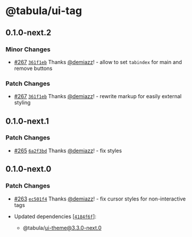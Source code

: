 # @tabula/ui-tag

## 0.1.0-next.2

### Minor Changes

- [#267](https://github.com/ReTable/ui-kit/pull/267) [`361f1eb`](https://github.com/ReTable/ui-kit/commit/361f1eb5cd00b252c135968b8ad30cb4ba414cea) Thanks [@demiazz](https://github.com/demiazz)! - allow to set `tabindex` for main and remove buttons

### Patch Changes

- [#267](https://github.com/ReTable/ui-kit/pull/267) [`361f1eb`](https://github.com/ReTable/ui-kit/commit/361f1eb5cd00b252c135968b8ad30cb4ba414cea) Thanks [@demiazz](https://github.com/demiazz)! - rewrite markup for easily external styling

## 0.1.0-next.1

### Patch Changes

- [#265](https://github.com/ReTable/ui-kit/pull/265) [`6a2f3bd`](https://github.com/ReTable/ui-kit/commit/6a2f3bd3a27db6fe8682b265d01aab8a112c2574) Thanks [@demiazz](https://github.com/demiazz)! - fix styles

## 0.1.0-next.0

### Patch Changes

- [#263](https://github.com/ReTable/ui-kit/pull/263) [`ec501f4`](https://github.com/ReTable/ui-kit/commit/ec501f47396f97a989932d298a4f0c4d5152cab1) Thanks [@demiazz](https://github.com/demiazz)! - fix cursor styles for non-interactive tags

- Updated dependencies [[`4184f6f`](https://github.com/ReTable/ui-kit/commit/4184f6feba8a0ceb2c8832619e62cf237a283b4a)]:
  - @tabula/ui-theme@3.3.0-next.0
